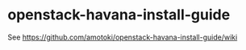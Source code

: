 openstack-havana-install-guide
==============================

See https://github.com/amotoki/openstack-havana-install-guide/wiki
